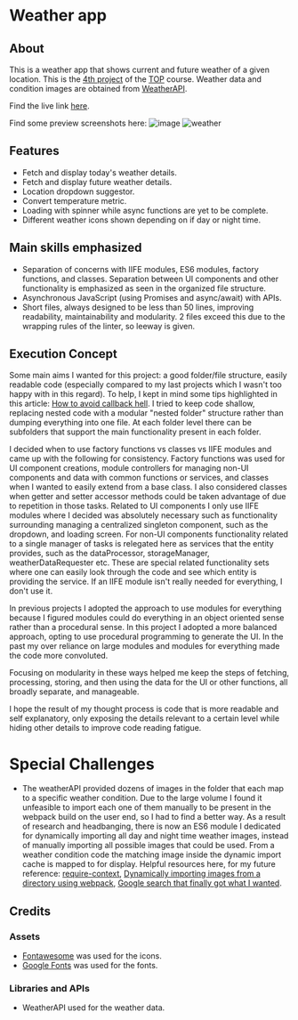 # Weather app

## About

This is a weather app that shows current and future weather of a given location. This is the [4th project](https://www.theodinproject.com/lessons/node-path-javascript-weather-app#project-solution) of the [TOP](https://www.theodinproject.com/) course. Weather data and condition images are obtained from [WeatherAPI](https://www.weatherapi.com/).

Find the live link [here](https://kaglet.github.io/weather_app/).

Find some preview screenshots here: 
![image](https://github.com/kaglet/weather_app/assets/96872447/a96392fe-f55a-4384-b952-b945a3abdf3f)
![weather](https://github.com/kaglet/weather_app/assets/96872447/13d08bc5-7fd5-45fe-b994-c68f9d6c3711)

## Features

- Fetch and display today's weather details.
- Fetch and display future weather details.
- Location dropdown suggestor.
- Convert temperature metric.
- Loading with spinner while async functions are yet to be complete.
- Different weather icons shown depending on if day or night time. 

## Main skills emphasized

- Separation of concerns with IIFE modules, ES6 modules, factory functions, and classes. Separation between UI components and other functionality is emphasized as seen in the organized file structure.
- Asynchronous JavaScript (using Promises and async/await) with APIs.
- Short files, always designed to be less than 50 lines, improving readability, maintainability and modularity. 2 files exceed this due to the wrapping rules of the linter, so leeway is given.

## Execution Concept

Some main aims I wanted for this project: a good folder/file structure, easily readable code (especially compared to my last projects which I wasn't too happy with in this regard). To help, I kept in mind some tips highlighted in this article: [How to avoid callback hell](http://callbackhell.com/). I tried to keep code shallow, replacing nested code with a modular "nested folder" structure rather than dumping everything into one file. At each folder level there can be subfolders that support the main functionality present in each folder. 

I decided when to use factory functions vs classes vs IIFE modules and came up with the following for consistency. Factory functions was used for UI component creations, module controllers for managing non-UI components and data with common functions or services, and classes when I wanted to easily extend from a base class. I also considered classes when getter and setter accessor methods could be taken advantage of due to repetition in those tasks. 
Related to UI components I only use IIFE modules where I decided was absolutely necessary such as functionality surrounding managing a centralized singleton component, such as the dropdown, and loading screen. For non-UI components functionality related to a single manager of tasks is relegated here as services that the entity provides, such as the dataProcessor, storageManager, weatherDataRequester etc. These are special related functionality sets where one can easily look through the code and see which entity is providing the service. If an IIFE module isn't really needed for everything, I don't use it.

In previous projects I adopted the approach to use modules for everything because I figured modules could do everything in an object oriented sense rather than a procedural sense. In this project I adopted a more balanced approach, opting to use procedural programming to generate the UI. In the past my over reliance on large modules and modules for everything made the code more convoluted.

Focusing on modularity in these ways helped me keep the steps of fetching, processing, storing, and then using the data for the UI or other functions, all broadly separate, and manageable. 

I hope the result of my thought process is code that is more readable and self explanatory, only exposing the details relevant to a certain level while hiding other details to improve code reading fatigue.

# Special Challenges 

- The weatherAPI provided dozens of images in the folder that each map to a specific weather condition. Due to the large volume I found it unfeasible to import each one of them manually to be present in the webpack build on the user end, so I had to find a better way. As a result of research and headbanging, there is now an ES6 module I dedicated for dynamically importing all day and night time weather images, instead of manually importing all possible images that could be used. From a weather condition code the matching image inside the dynamic import cache is mapped to for display. Helpful resources here, for my future reference: [require-context](https://webpack.js.org/guides/dependency-management/#require-context), [Dynamically importing images from a directory using webpack](https://stackoverflow.com/questions/42118296/dynamically-import-images-from-a-directory-using-webpack), [Google search that finally got what I wanted](https://www.google.com/search?q=how+to+import+an+entire+folder+of+pictures+webpack&oq=how+to+import+an+entire+folder+of+pictures+webpack&gs_lcrp=EgZjaHJvbWUyBggAEEUYOTIICAEQABgWGB4yDQgCEAAYhgMYgAQYigUyDQgDEAAYhgMYgAQYigUyDQgEEAAYhgMYgAQYigUyDQgFEAAYhgMYgAQYigUyDQgGEAAYhgMYgAQYigUyCggHEAAYgAQYogQyCggIEAAYgAQYogQyCggJEAAYgAQYogTSAQg3MDQ2ajBqN6gCALACAA&sourceid=chrome&ie=UTF-8).

## Credits

### Assets

- [Fontawesome](https://fontawesome.com/) was used for the icons.
- [Google Fonts](https://fonts.google.com/) was used for the fonts.

### Libraries and APIs 
- WeatherAPI used for the weather data. 
